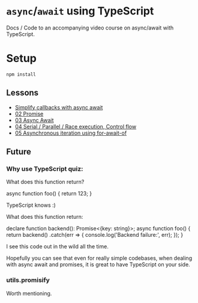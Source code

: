 # `async`/`await` using TypeScript

Docs / Code to an accompanying video course on async/await with TypeScript.

# Setup
```
npm install
```

## Lessons

* [Simplify callbacks with async await](https://egghead.io/lessons/typescript-simplify-asynchronous-callback-functions-using-async-await)
* [02 Promise](https://egghead.io/lessons/promise-fundamentals-using-typescript)
* [03 Async Await](https://egghead.io/lessons/typescript-async-functions-and-the-await-operator)
* [04 Serial / Parallel / Race execution, Control flow](https://egghead.io/lessons/egghead-parallel-and-serial-execution-using-async-await)
* [05 Asynchronous iteration using for-await-of](https://egghead.io/lessons/javascript-asynchronous-iteration-using-for-await-of)


## Future

### Why use TypeScript quiz:

What does this function return?

async function foo() {
   return 123;
}

TypeScript knows :)

What does this function return:

declare function backend(): Promise<{key: string}>;
async function foo() {
   return backend()
     .catch(err => {
       console.log('Backend failure:', err);
     });
}

I see this code out in the wild all the time.

Hopefully you can see that even for really simple codebases, when dealing with async await and promises, it is great to have TypeScript on your side.

### utils.promisify
Worth mentioning.
